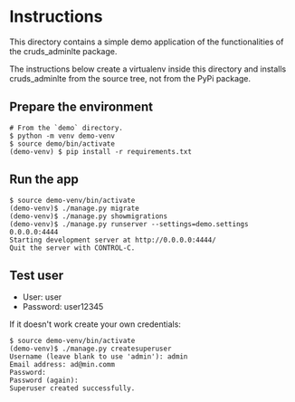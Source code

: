 # Instructions

This directory contains a simple demo application of the functionalities
of the cruds_adminlte package.

The instructions below create a virtualenv inside this directory and installs
cruds_adminlte from the source tree, not from the PyPi package.

## Prepare the environment
```
# From the `demo` directory.
$ python -m venv demo-venv
$ source demo/bin/activate
(demo-venv) $ pip install -r requirements.txt
```

## Run the app
```
$ source demo-venv/bin/activate
(demo-venv)$ ./manage.py migrate
(demo-venv)$ ./manage.py showmigrations
(demo-venv)$ ./manage.py runserver --settings=demo.settings 0.0.0.0:4444
Starting development server at http://0.0.0.0:4444/
Quit the server with CONTROL-C.
```

## Test user

- User: user
- Password: user12345

If it doesn't work create your own credentials:

```
$ source demo-venv/bin/activate
(demo-venv)$ ./manage.py createsuperuser
Username (leave blank to use 'admin'): admin
Email address: ad@min.comm
Password:
Password (again):
Superuser created successfully.
```